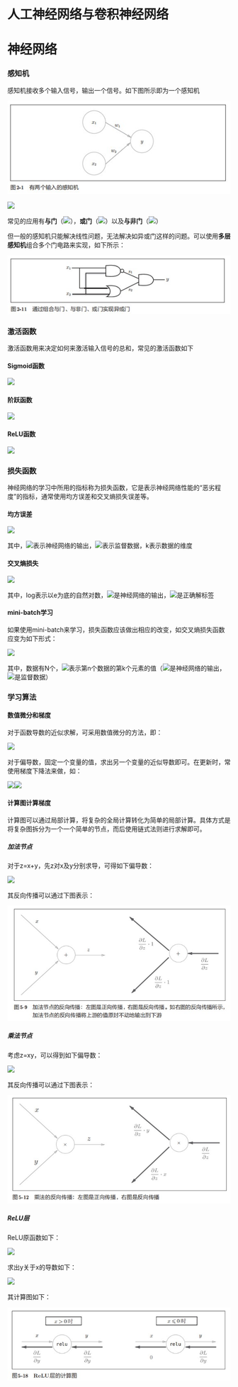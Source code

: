 # 人工神经网络与卷积神经网络

# 神经网络

### 感知机

感知机接收多个输入信号，输出一个信号。如下图所示即为一个感知机

![1-1](./Image/1-1.jpg)

<img src="http://latex.codecogs.com/gif.latex?y=\begin{cases}0\quad (w_1x_1+w_2\le \theta)\\1\quad (w_1x_1+_2x_2>\theta)\end{cases}"/>

常见的应用有**与门**（<img src="http://latex.codecogs.com/gif.latex?(w_1,w_2,\theta)=(0.5,0.5,0.7)"/>），**或门**（<img src="http://latex.codecogs.com/gif.latex?(w_1,w_2,\theta)=(0.5,0.5,-0.2)"/>）以及**与非门**（<img src="http://latex.codecogs.com/gif.latex?(w_1,w_2,\theta)=(-0.5,-0.5,-0.7)"/>）

但一般的感知机只能解决线性问题，无法解决如异或门这样的问题。可以使用**多层感知机**组合多个门电路来实现，如下所示：

![1-2](./Image/1-2.jpg)

### 激活函数

激活函数用来决定如何来激活输入信号的总和，常见的激活函数如下

#### Sigmoid函数

<img src="http://latex.codecogs.com/gif.latex?h(x)=\frac{1}{1+exp(-x)}"/>

#### 阶跃函数

<img src="http://latex.codecogs.com/gif.latex?h(x)=\begin{cases}0\quad (x\le0)\\1\quad(x>0)\end{cases}"/>

#### ReLU函数

<img src="http://latex.codecogs.com/gif.latex?h(x)=\begin{cases}x\quad(x>0)\\0\quad(x\le0)\end{cases}"/>

### 损失函数

神经网络的学习中所用的指标称为损失函数，它是表示神经网络性能的“恶劣程度”的指标，通常使用均方误差和交叉熵损失误差等。

#### 均方误差

<img src="http://latex.codecogs.com/gif.latex?E=\frac{1}{2}\sum_k(y_k-t_k)^2"/>

其中，<img  src="http://latex.codecogs.com/gif.latex?y_k"/>表示神经网络的输出，<img src="http://latex.codecogs.com/gif.latex?t_k"/>表示监督数据，k表示数据的维度

#### 交叉熵损失

<img src="http://latex.codecogs.com/gif.latex?E=-\sum_kt_klog(y_k)"/>

其中，log表示以e为底的自然对数，<img src="http://latex.codecogs.com/gif.latex?y_k"/>是神经网络的输出，<img src="http://latex.codecogs.com/gif.latex?t_k"/>是正确解标签

#### mini-batch学习

如果使用mini-batch来学习，损失函数应该做出相应的改变，如交叉熵损失函数应变为如下形式：

<img src="http://latex.codecogs.com/gif.latex?E=-\frac{1}{N}\sum_n\sum_kt_{nk}log(y_{nk})"/>

其中，数据有N个，<img src="http://latex.codecogs.com/gif.latex?t_{nk}"/>表示第n个数据的第k个元素的值（<img src="http://latex.codecogs.com/gif.latex?y_{nk}"/>是神经网络的输出，<img src="http://latex.codecogs.com/gif.latex?t_{nk}"/>是监督数据）

### 学习算法

#### 数值微分和梯度

对于函数导数的近似求解，可采用数值微分的方法，即：

<img src="http://latex.codecogs.com/gif.latex?\frac{df(x)}{dx}=\lim_{h\to0}\frac{f(x+h)-f(x)}{h}"/>

对于偏导数，固定一个变量的值，求出另一个变量的近似导数即可。在更新时，常使用梯度下降法来做，如：

<img src="http://latex.codecogs.com/gif.latex?x_0=x_0-\eta\frac{\partial f}{\partial x_0}\quad\quad"/><img src="http://latex.codecogs.com/gif.latex?x_1=x_1-\eta\frac{\partial f}{\partial x_1}"/>      

#### 计算图计算梯度

计算图可以通过局部计算，将复杂的全局计算转化为简单的局部计算。具体方式是将复杂图拆分为一个一个简单的节点，而后使用链式法则进行求解即可。

##### 加法节点

对于z=x+y，先z对x及y分别求导，可得如下偏导数：

<img src="http://latex.codecogs.com/gif.latex?\frac{\partial z}{\partial x}=1\\ \frac{\partial z}{\partial y}=1"/>

其反向传播可以通过下图表示：

![AddNodeCG](./Image/AddNodeCG.jpg)

##### 乘法节点

考虑z=xy，可以得到如下偏导数：

<img src="http://latex.codecogs.com/gif.latex?\frac{\partial z}{\partial x}=y\\ \frac{\partial z}{\partial y}=x"/>

其反向传播可以通过下图表示：

![MultiNodeCG](./Image/MultiNodeCG.jpg)

##### ReLU层

ReLU原函数如下：

<img src="http://latex.codecogs.com/gif.latex?y=\begin{cases}x\quad(x>0)\\0\quad(x\le0)\end{cases}"/>

求出y关于x的导数如下：

<img src="http://latex.codecogs.com/gif.latex?\frac{\partial y}{\partial x}=\begin{cases}1\quad(x>0)\\ 0\quad(x\le0)\end{cases}"/>

其计算图如下：

![ReLUNodeCG](./Image/ReLUNodeCG.jpg)